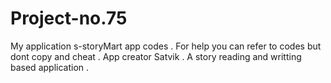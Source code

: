 # Project-no.75
My application s-storyMart app codes . For help you can refer to codes but dont copy and cheat . App creator Satvik . A story reading and writting based application .

